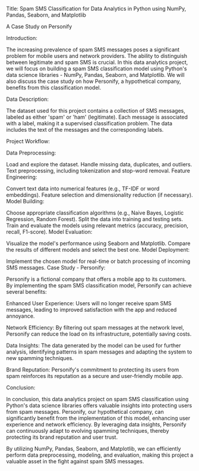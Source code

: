 Title: Spam SMS Classification for Data Analytics in Python using NumPy, Pandas, Seaborn, and Matplotlib

A Case Study on Personify

Introduction:

The increasing prevalence of spam SMS messages poses a significant problem for mobile users and network providers. The ability to distinguish between legitimate and spam SMS is crucial. In this data analytics project, we will focus on building a spam SMS classification model using Python's data science libraries - NumPy, Pandas, Seaborn, and Matplotlib. We will also discuss the case study on how Personify, a hypothetical company, benefits from this classification model.

Data Description:

The dataset used for this project contains a collection of SMS messages, labeled as either 'spam' or 'ham' (legitimate). Each message is associated with a label, making it a supervised classification problem. The data includes the text of the messages and the corresponding labels.

Project Workflow:

Data Preprocessing:

Load and explore the dataset.
Handle missing data, duplicates, and outliers.
Text preprocessing, including tokenization and stop-word removal.
Feature Engineering:

Convert text data into numerical features (e.g., TF-IDF or word embeddings).
Feature selection and dimensionality reduction (if necessary).
Model Building:

Choose appropriate classification algorithms (e.g., Naive Bayes, Logistic Regression, Random Forest).
Split the data into training and testing sets.
Train and evaluate the models using relevant metrics (accuracy, precision, recall, F1-score).
Model Evaluation:

Visualize the model's performance using Seaborn and Matplotlib.
Compare the results of different models and select the best one.
Model Deployment:

Implement the chosen model for real-time or batch processing of incoming SMS messages.
Case Study - Personify:

Personify is a fictional company that offers a mobile app to its customers. By implementing the spam SMS classification model, Personify can achieve several benefits:

Enhanced User Experience: Users will no longer receive spam SMS messages, leading to improved satisfaction with the app and reduced annoyance.

Network Efficiency: By filtering out spam messages at the network level, Personify can reduce the load on its infrastructure, potentially saving costs.

Data Insights: The data generated by the model can be used for further analysis, identifying patterns in spam messages and adapting the system to new spamming techniques.

Brand Reputation: Personify's commitment to protecting its users from spam reinforces its reputation as a secure and user-friendly mobile app.

Conclusion:

In conclusion, this data analytics project on spam SMS classification using Python's data science libraries offers valuable insights into protecting users from spam messages. Personify, our hypothetical company, can significantly benefit from the implementation of this model, enhancing user experience and network efficiency. By leveraging data insights, Personify can continuously adapt to evolving spamming techniques, thereby protecting its brand reputation and user trust.

By utilizing NumPy, Pandas, Seaborn, and Matplotlib, we can efficiently perform data preprocessing, modeling, and evaluation, making this project a valuable asset in the fight against spam SMS messages.

